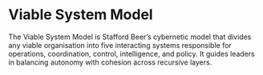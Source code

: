 # Viable System Model

The Viable System Model is Stafford Beer’s cybernetic model that divides any viable organisation into five interacting systems responsible for operations, coordination, control, intelligence, and policy. It guides leaders in balancing autonomy with cohesion across recursive layers.

